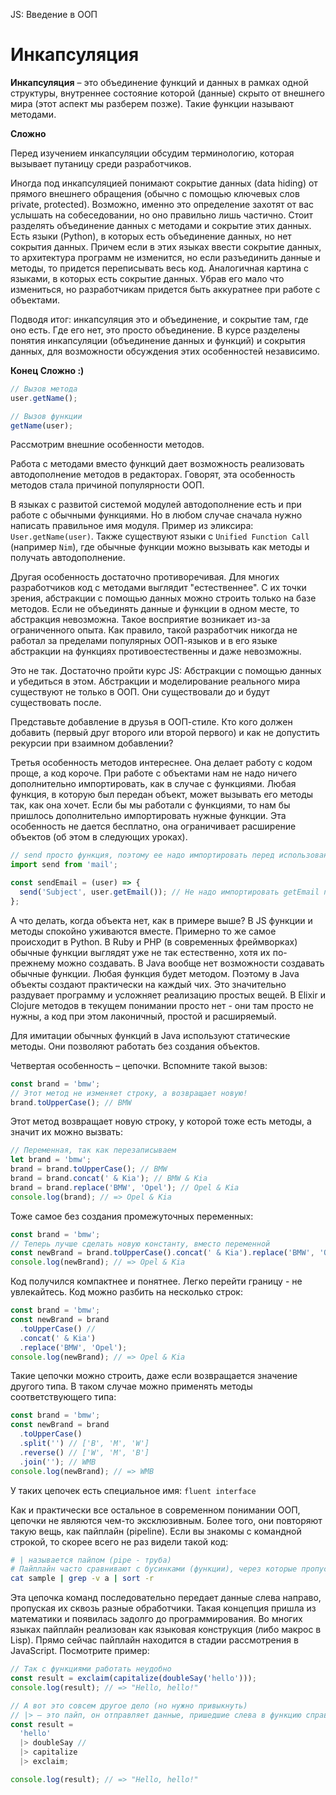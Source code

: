 JS: Введение в ООП

# Инкапсуляция

**Инкапсуляция** – это объединение функций и данных в рамках одной структуры, внутреннее состояние которой (данные) скрыто от внешнего мира (этот аспект мы разберем позже). Такие функции называют методами.

**Сложно**

Перед изучением инкапсуляции обсудим терминологию, которая вызывает путаницу среди разработчиков.

Иногда под инкапсуляцией понимают сокрытие данных (data hiding) от прямого внешнего обращения (обычно с помощью ключевых слов private, protected). Возможно, именно это определение захотят от вас услышать на собеседовании, но оно правильно лишь частично. Стоит разделять объединение данных с методами и сокрытие этих данных. Есть языки (Python), в которых есть объединение данных, но нет сокрытия данных. Причем если в этих языках ввести сокрытие данных, то архитектура программ не изменится, но если разъединить данные и методы, то придется переписывать весь код. Аналогичная картина с языками, в которых есть сокрытие данных. Убрав его мало что измениться, но разработчикам придется быть аккуратнее при работе с объектами.

Подводя итог: инкапсуляция это и объединение, и сокрытие там, где оно есть. Где его нет, это просто объединение. В курсе разделены понятия инкапсуляции (объединение данных и функций) и сокрытия данных, для возможности обсуждения этих особенностей независимо.

**Конец Сложно :)**

```javascript
// Вызов метода
user.getName();

// Вызов функции
getName(user);
```

Рассмотрим внешние особенности методов.

Работа с методами вместо функций дает возможность реализовать автодополнение методов в редакторах. Говорят, эта особенность методов стала причиной популярности ООП.

В языках с развитой системой модулей автодополнение есть и при работе с обычными функциями. Но в любом случае сначала нужно написать правильное имя модуля. Пример из эликсира: `User.getName(user)`. Также существуют языки с `Unified Function Call` (например `Nim`), где обычные функции можно вызывать как методы и получать автодополнение.

Другая особенность достаточно противоречивая. Для многих разработчиков код с методами выглядит "естественнее". С их точки зрения, абстракции с помощью данных можно строить только на базе методов. Если не объединять данные и функции в одном месте, то абстракция невозможна. Такое восприятие возникает из-за ограниченного опыта. Как правило, такой разработчик никогда не работал за пределами популярных ООП-языков и в его языке абстракции на функциях противоестественны и даже невозможны.

Это не так. Достаточно пройти курс JS: Абстракции с помощью данных и убедиться в этом. Абстракции и моделирование реального мира существуют не только в ООП. Они существовали до и будут существовать после.

Представьте добавление в друзья в ООП-стиле. Кто кого должен добавить (первый друг второго или второй первого) и как не допустить рекурсии при взаимном добавлении?

Третья особенность методов интереснее. Она делает работу с кодом проще, а код короче. При работе с объектами нам не надо ничего дополнительно импортировать, как в случае с функциями. Любая функция, в которую был передан объект, может вызывать его методы так, как она хочет. Если бы мы работали с функциями, то нам бы пришлось дополнительно импортировать нужные функции. Эта особенность не дается бесплатно, она ограничивает расширение объектов (об этом в следующих уроках).

```javascript
// send просто функция, поэтому ее надо импортировать перед использованием
import send from 'mail';

const sendEmail = (user) => {
  send('Subject', user.getEmail()); // Не надо импортировать getEmail потому что это метод
};
```

А что делать, когда объекта нет, как в примере выше? В JS функции и методы спокойно уживаются вместе. Примерно то же самое происходит в Python. В Ruby и PHP (в современных фреймворках) обычные функции выглядят уже не так естественно, хотя их по-прежнему можно создавать. В Java вообще нет возможности создавать обычные функции. Любая функция будет методом. Поэтому в Java объекты создают практически на каждый чих. Это значительно раздувает программу и усложняет реализацию простых вещей. В Elixir и Clojure методов в текущем понимании просто нет - они там просто не нужны, а код при этом лаконичный, простой и расширяемый.

Для имитации обычных функций в Java используют статические методы. Они позволяют работать без создания объектов.

Четвертая особенность – цепочки. Вспомните такой вызов:

```javascript
const brand = 'bmw';
// Этот метод не изменяет строку, а возвращает новую!
brand.toUpperCase(); // BMW
```

Этот метод возвращает новую строку, у которой тоже есть методы, а значит их можно вызвать:

```javascript
// Переменная, так как перезаписываем
let brand = 'bmw';
brand = brand.toUpperCase(); // BMW
brand = brand.concat(' & Kia'); // BMW & Kia
brand = brand.replace('BMW', 'Opel'); // Opel & Kia
console.log(brand); // => Opel & Kia
```

Тоже самое без создания промежуточных переменных:

```javascript
const brand = 'bmw';
// Теперь лучше сделать новую константу, вместо переменной
const newBrand = brand.toUpperCase().concat(' & Kia').replace('BMW', 'Opel');
console.log(newBrand); // => Opel & Kia
```

Код получился компактнее и понятнее. Легко перейти границу - не увлекайтесь. Код можно разбить на несколько строк:

```javascript
const brand = 'bmw';
const newBrand = brand
  .toUpperCase() //
  .concat(' & Kia')
  .replace('BMW', 'Opel');
console.log(newBrand); // => Opel & Kia
```

Такие цепочки можно строить, даже если возвращается значение другого типа. В таком случае можно применять методы соответствующего типа:

```javascript
const brand = 'bmw';
const newBrand = brand
  .toUpperCase()
  .split('') // ['B', 'M', 'W']
  .reverse() // ['W', 'M', 'B']
  .join(''); // WMB
console.log(newBrand); // => WMB
```

У таких цепочек есть специальное имя: `fluent interface`

Как и практически все остальное в современном понимании ООП, цепочки не являются чем-то эксклюзивным. Более того, они повторяют такую вещь, как пайплайн (pipeline). Если вы знакомы с командной строкой, то скорее всего не раз видели такой код:

```sh
# | называется пайпом (pipe - труба)
# Пайплайн часто сравнивают с бусинками (функции), через которые пропускают веревку (данные).
cat sample | grep -v a | sort -r
```

Эта цепочка команд последовательно передает данные слева направо, пропуская их сквозь разные обработчики. Такая концепция пришла из математики и появилась задолго до программирования. Во многих языках пайплайн реализован как языковая конструкция (либо макрос в Lisp). Прямо сейчас пайплайн находится в стадии рассмотрения в JavaScript. Посмотрите пример:

```javascript
// Так с функциями работать неудобно
const result = exclaim(capitalize(doubleSay('hello')));
console.log(result); // => "Hello, hello!"

// А вот это совсем другое дело (но нужно привыкнуть)
// |> – это пайп, он отправляет данные, пришедшие слева в функцию справа
const result =
  'hello'
  |> doubleSay //
  |> capitalize
  |> exclaim;

console.log(result); // => "Hello, hello!"
```
